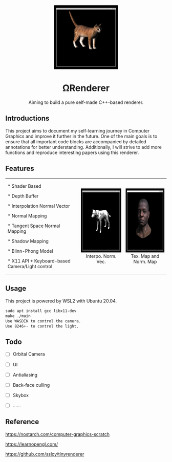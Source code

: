 <div align="center">
  <a href="https://github.com/H-Wenfeng/MyRenderer">
    <img src="./cat.gif" width="200" height="200" />
  </a>

  <h1>ΩRenderer</h1>

  <p>
 Aiming to build a pure self-made C++-based renderer.
  </p>
<div align="left">

<!-- ![img](https://github.com/H-Wenfeng/MyRenderer/blob/main/2023-06-19%2012-21-39%5B00_00_00--00_00_20%5D.gif) -->

## Introductions

This project aims to document my self-learning journey in Computer Graphics and improve it further in the future. One of the main goals is to ensure that all important code blocks are accompanied by detailed annotations for better understanding. Additionally, I will strive to add more functions and reproduce interesting papers using this renderer.
## Features
<div align="left">
<table rules="none">
<tr>
<td>
<p>* Shader Based</p>
<p>* Depth Buffer</p>
<p>* Interpolation Normal Vector</p>
<p>* Normal Mapping  </p>
<p>* Tangent Space Normal Mapping</p>
<p>* Shadow Mapping</p>
<p>* Blinn-Phong Model</p>
<p>* X11 API + Keyboard-based Camera/Light control<p>
</td>
<td><img src="./wolf.gif" width="200" height="200" />
<center>
Interpo. Norm. Vec.
</center></td>
<td>
<img src="./head.gif" width="200" height="200" />
<center>
 Tex. Map and Norm. Map
</center></td></td>
</table>
</td>
</tr>
</div>

## Usage
This project is powered by WSL2 with Ubuntu 20.04.

```
sudo apt install gcc libx11-dev
make ./main
Use WASDIK to control the camera.
Use 8246+- to control the light.
```

## Todo

- [ ] Orbital Camera
- [ ] UI
- [ ] Antialiasing
- [ ] Back-face culling
- [ ] Skybox
- [ ] ……





## Reference
https://nostarch.com/computer-graphics-scratch

https://learnopengl.com/

https://github.com/ssloy/tinyrenderer
